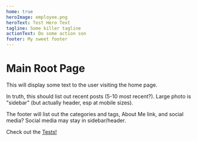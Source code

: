 ```yaml
---
home: true
heroImage: employee.png
heroText: Test Hero Text
tagline: Some killer tagline
actionText: Do some action son
footer: My sweet footer
---
```


# Main Root Page

This will display some text to the user visiting the home page.

In truth, this should list out recent posts (5-10 most recent?). Large photo is "sidebar" (but actually header, esp at mobile sizes).

The footer will list out the categories and tags, About Me link, and social media? Social media may stay in sidebar/header.

Check out the [Tests!](/tests/)